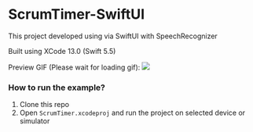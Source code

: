 # ScrumTimer-SwiftUI


This project developed using via SwiftUI with SpeechRecognizer

Built using XCode 13.0 (Swift 5.5)

Preview GIF (Please wait for loading gif):
![](https://github.com/TnasuH/ScrumTimer/resourcesForGithub/Simulator.gif)

### How to run the example?

1. Clone this repo
1. Open `ScrumTimer.xcodeproj` and run the project on selected device or simulator
